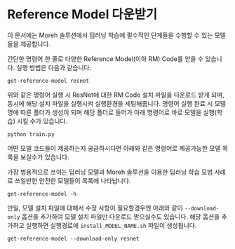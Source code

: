 # Reference Model 다운받기 

이 문서에는 Moreh 솔루션에서 딥러닝 학습에 필수적인 단계들을 수행할 수 있는 모델들을 제공합니다.

간단한 명령어 한 줄로 다양한 Reference Model(이하 RM) Code를 얻을 수 있습니다.
실행 방법은 다음과 같습니다.

```
get-reference-model resnet
```

위와 같은 명령어 실행 시 ResNet에 대한 RM Code 설치 파일을 다운로드 받게 되며, 동시에 해당 설치 파일을 실행시켜 실행환경을 세팅해줍니다. 명령어 실행 완료 시 모델명에 따른 폴더가 생성이 되며 해당 폴더로 들어가 아래 명령어로 바로 모델을 실행(학습) 시킬 수가 있습니다.

```
python train.py
```

어떤 모델 코드들이 제공하는지 궁금하시다면 아래와 같은 명령어로 제공가능한 모델 목록을 보실수가 있습니다.

가장 범용적으로 쓰이는 딥러닝 모델과 Moreh 솔루션을 이용한 딥러닝 학습 모범 사례로 쓰일만한 안전한 모델들이 목록에 나타납니다.

```
get-reference-model -h
```

만일, 모델 설치 파일에 대해서 수정 사항이 필요할경우엔 아래와 같이 `--download-only` 옵션을 추가하여 모델 설치 파일만 다운로드 받으실수도 있습니다. 해당 옵션을 추가하고 실행하면 실행경로에 `install_MODEL_NAME.sh` 파일이 생성됩니다.

```
get-reference-model --download-only resnet
```